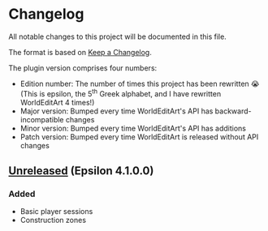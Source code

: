 # Changelog
<!-- Uses format from https://github.com/olivierlacan/keep-a-changelog/blob/master/CHANGELOG.md -->
All notable changes to this project will be documented in this file.

The format is based on [Keep a Changelog](http://keepachangelog.com/en/1.0.0/).

The plugin version comprises four numbers:
- Edition number: The number of times this project has been rewritten :sob: (This is epsilon, the 5<sup>th</sup> Greek alphabet, and I have rewritten WorldEditArt 4 times!)
- Major version: Bumped every time WorldEditArt's API has backward-incompatible changes
- Minor version: Bumped every time WorldEditArt's API has additions
- Patch version: Bumped every time WorldEditArt is released without API changes

## [Unreleased] (Epsilon 4.1.0.0)
### Added
- Basic player sessions
- Construction zones

[Unreleased]: https://github.com/LegendOfMCPE/WorldEditArt/compare/delta/v3.0...HEAD
